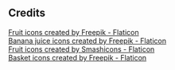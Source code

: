 ## Credits

[Fruit icons created by Freepik - Flaticon](https://www.flaticon.com/free-icons/fruit "fruit icons")  
[Banana juice icons created by Freepik - Flaticon](https://www.flaticon.com/free-icons/banana-juice "banana juice icons")  
[Fruit icons created by Smashicons - Flaticon](https://www.flaticon.com/free-icons/fruit "fruit icons")  
[Basket icons created by Freepik - Flaticon](https://www.flaticon.com/free-icons/basket "basket icons")  